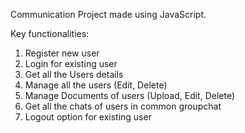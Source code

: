 Communication Project made using JavaScript.

Key functionalities:
1. Register new user
2. Login for existing user
3. Get all the Users details
4. Manage all the users (Edit, Delete)
5. Manage Documents of users (Upload, Edit, Delete)
7. Get all the chats of users in common groupchat
8. Logout option for existing user
